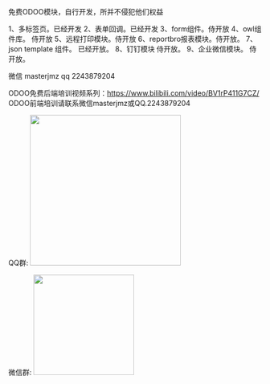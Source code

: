 免费ODOO模块，自行开发，所并不侵犯他们权益

1、多标签页。已经开发
2、表单回调。已经开发
3、form组件。侍开放
4、owl组件库。 侍开放
5、远程打印模块。侍开放
6、reportbro报表模块。侍开放。
7、json template 组件。 已经开放。
8、钉钉模块 侍开放。
9、企业微信模块。 侍开放。

微信 masterjmz
qq 2243879204

ODOO免费后端培训视频系列：https://www.bilibili.com/video/BV1rP411G7CZ/
ODOO前端培训请联系微信masterjmz或QQ.2243879204

QQ群:
<img src="./qq.png" style="width: 300px">

微信群: 
<img src="./wx.png" style="width: 200px">